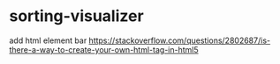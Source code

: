 # sorting-visualizer
add html element bar
https://stackoverflow.com/questions/2802687/is-there-a-way-to-create-your-own-html-tag-in-html5
